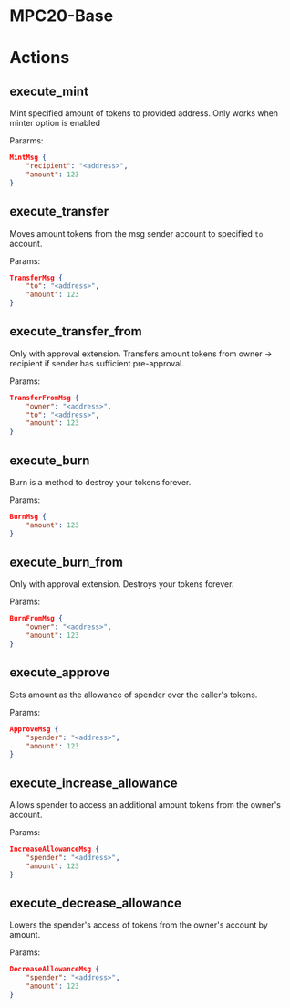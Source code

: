 # MPC20-Base

# Actions

## execute_mint
Mint specified amount of tokens to provided address.
Only works when minter option is enabled

Pararms: 
```json
MintMsg {
    "recipient": "<address>",
    "amount": 123
}
```

## execute_transfer
Moves amount tokens from the msg sender account to specified `to` account.

Params:
```json
TransferMsg {
    "to": "<address>",
    "amount": 123
}
```

## execute_transfer_from
Only with approval extension. Transfers amount tokens from owner -> recipient if sender has sufficient pre-approval.

Params:
```json
TransferFromMsg {
    "owner": "<address>",
    "to": "<address>",
    "amount": 123
}
```

## execute_burn
Burn is a method to destroy your tokens forever.

Params:
```json
BurnMsg {
    "amount": 123
}
```

## execute_burn_from
Only with approval extension. Destroys your tokens forever.

Params:
```json
BurnFromMsg {
    "owner": "<address>",
    "amount": 123
}
```

## execute_approve
Sets amount as the allowance of spender over the caller's tokens.

Params:
```json
ApproveMsg {
    "spender": "<address>",
    "amount": 123
}
```

## execute_increase_allowance
Allows spender to access an additional amount tokens from the owner's account.

Params:
```json
IncreaseAllowanceMsg {
    "spender": "<address>",
    "amount": 123
}
```

## execute_decrease_allowance
Lowers the spender's access of tokens from the owner's account by amount.

Params:
```json
DecreaseAllowanceMsg {
    "spender": "<address>",
    "amount": 123
}
```